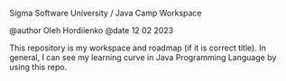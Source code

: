 Sigma Software University / Java Camp 
Workspace

@author Oleh Hordiienko
@date 12 02 2023

This repository is my workspace and roadmap (if it is correct title). 
In general, I can see my learning curve in Java Programming Language by using this repo.
